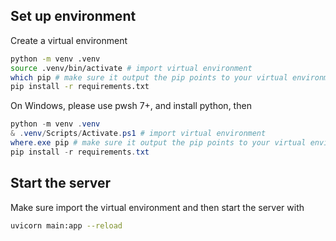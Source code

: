 ## Set up environment

Create a virtual environment

```sh
python -m venv .venv
source .venv/bin/activate # import virtual environment
which pip # make sure it output the pip points to your virtual environment
pip install -r requirements.txt
```

On Windows, please use pwsh 7+, and install python, then

```ps1
python -m venv .venv
& .venv/Scripts/Activate.ps1 # import virtual environment
where.exe pip # make sure it output the pip points to your virtual environment
pip install -r requirements.txt
```

## Start the server

Make sure import the virtual environment and then start the server with

```sh
uvicorn main:app --reload
```

